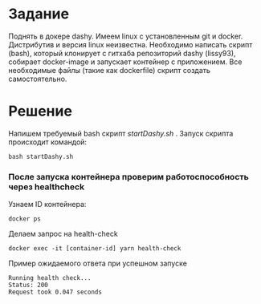 # Задание
Поднять в докере dashy.
Имеем linux с установленным git и docker.
Дистрибутив и версия linux неизвестна.
Необходимо написать скрипт (bash), который клонирует с гитхаба
репозиторий dashy (lissy93), собирает docker-image и запускает контейнер с
приложением.
Все необходимые файлы (такие как dockerfile) скрипт создать
самостоятельно.

# Решение
Напишем требуемый bash скрипт *startDashy.sh* . Запуск скрипта происходит командой:
```
bash startDashy.sh
```
### После запуска контейнера проверим работоспособность через healthcheck

Узнаем ID контейнера: 

```docker
docker ps
```

Делаем запрос на health-check

```docker
docker exec -it [container-id] yarn health-check
```

Пример ожидаемого ответа при успешном запуске

```
Running health check...
Status: 200
Request took 0.047 seconds
```